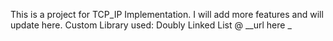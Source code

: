 This is a project for TCP_IP Implementation.
I will add more features and will update here.
Custom Library used:
Doubly Linked List @ __url here _

